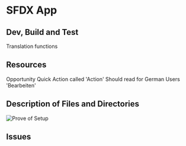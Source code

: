# SFDX  App

## Dev, Build and Test
Translation functions

## Resources
Opportunity Quick Action called 'Action'
Should read for German Users 'Bearbeiten'

## Description of Files and Directories
![Prove of Setup](https://i.imgur.com/jSGFaM5.png)

## Issues


